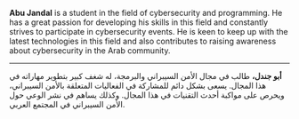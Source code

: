 **Abu Jandal** is a student in the field of cybersecurity and programming. He has a great passion for developing his skills in this field and constantly strives to participate in cybersecurity events. He is keen to keep up with the latest technologies in this field and also contributes to raising awareness about cybersecurity in the Arab community.

---

**أبو جندل،** طالب في مجال الأمن السيبراني والبرمجة، له شغف كبير بتطوير مهاراته في هذا المجال. يسعى بشكل دائم للمشاركة في الفعاليات المتعلقة بالأمن السيبراني، ويحرص على مواكبة أحدث التقنيات في هذا المجال. وكذلك يساهم في نشر الوعي حول الأمن السيبراني في المجتمع العربي.

